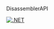 DisassemblerAPI

[![.NET](https://github.com/mustafolins/DisassemblerAPI/actions/workflows/dotnet.yml/badge.svg)](https://github.com/mustafolins/DisassemblerAPI/actions/workflows/dotnet.yml)